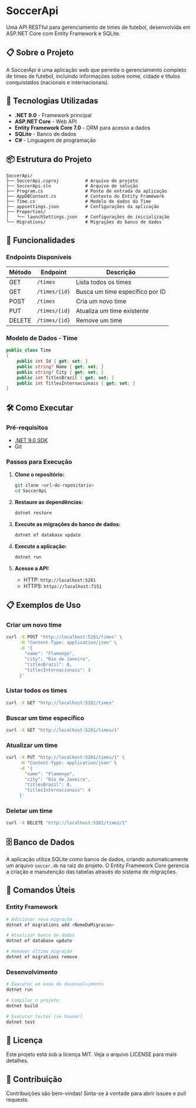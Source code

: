 # SoccerApi

Uma API RESTful para gerenciamento de times de futebol, desenvolvida em ASP.NET Core com Entity Framework e SQLite.

## 📋 Sobre o Projeto

A SoccerApi é uma aplicação web que permite o gerenciamento completo de times de futebol, incluindo informações sobre nome, cidade e títulos conquistados (nacionais e internacionais).

## 🚀 Tecnologias Utilizadas

- **.NET 9.0** - Framework principal
- **ASP.NET Core** - Web API
- **Entity Framework Core 7.0** - ORM para acesso a dados
- **SQLite** - Banco de dados
- **C#** - Linguagem de programação

## 📦 Estrutura do Projeto

```
SoccerApi/
├── SoccerApi.csproj          # Arquivo de projeto
├── SoccerApi.sln             # Arquivo de solução
├── Program.cs                # Ponto de entrada da aplicação
├── AppDBContext.cs           # Contexto do Entity Framework
├── Time.cs                   # Modelo de dados do Time
├── appsettings.json          # Configurações da aplicação
├── Properties/
│   └── launchSettings.json   # Configurações de inicialização
└── Migrations/               # Migrações do banco de dados
```

## 🎯 Funcionalidades

### Endpoints Disponíveis

| Método | Endpoint | Descrição |
|--------|----------|-----------|
| GET    | `/times` | Lista todos os times |
| GET    | `/times/{id}` | Busca um time específico por ID |
| POST   | `/times` | Cria um novo time |
| PUT    | `/times/{id}` | Atualiza um time existente |
| DELETE | `/times/{id}` | Remove um time |

### Modelo de Dados - Time

```csharp
public class Time
{
    public int Id { get; set; }
    public string? Name { get; set; }
    public string? City { get; set; }
    public int TitlesBrazil { get; set; }
    public int TitlesInternacionais { get; set; }
}
```

## 🛠️ Como Executar

### Pré-requisitos

- [.NET 9.0 SDK](https://dotnet.microsoft.com/download)
- Git

### Passos para Execução

1. **Clone o repositório:**
   ```bash
   git clone <url-do-repositorio>
   cd SoccerApi
   ```

2. **Restaure as dependências:**
   ```bash
   dotnet restore
   ```

3. **Execute as migrações do banco de dados:**
   ```bash
   dotnet ef database update
   ```

4. **Execute a aplicação:**
   ```bash
   dotnet run
   ```

5. **Acesse a API:**
   - HTTP: `http://localhost:5281`
   - HTTPS: `https://localhost:7151`

## 📋 Exemplos de Uso

### Criar um novo time
```bash
curl -X POST "http://localhost:5281/times" \
     -H "Content-Type: application/json" \
     -d '{
       "name": "Flamengo",
       "city": "Rio de Janeiro",
       "titlesBrazil": 8,
       "titlesInternacionais": 3
     }'
```

### Listar todos os times
```bash
curl -X GET "http://localhost:5281/times"
```

### Buscar um time específico
```bash
curl -X GET "http://localhost:5281/times/1"
```

### Atualizar um time
```bash
curl -X PUT "http://localhost:5281/times/1" \
     -H "Content-Type: application/json" \
     -d '{
       "name": "Flamengo",
       "city": "Rio de Janeiro",
       "titlesBrazil": 8,
       "titlesInternacionais": 4
     }'
```

### Deletar um time
```bash
curl -X DELETE "http://localhost:5281/times/1"
```

## 🗄️ Banco de Dados

A aplicação utiliza SQLite como banco de dados, criando automaticamente um arquivo `soccer.db` na raiz do projeto. O Entity Framework Core gerencia a criação e manutenção das tabelas através do sistema de migrações.

## 📝 Comandos Úteis

### Entity Framework
```bash
# Adicionar nova migração
dotnet ef migrations add <NomeDaMigracao>

# Atualizar banco de dados
dotnet ef database update

# Remover última migração
dotnet ef migrations remove
```

### Desenvolvimento
```bash
# Executar em modo de desenvolvimento
dotnet run

# Compilar o projeto
dotnet build

# Executar testes (se houver)
dotnet test
```

## 📄 Licença

Este projeto está sob a licença MIT. Veja o arquivo LICENSE para mais detalhes.

## 👥 Contribuição

Contribuições são bem-vindas! Sinta-se à vontade para abrir issues e pull requests.